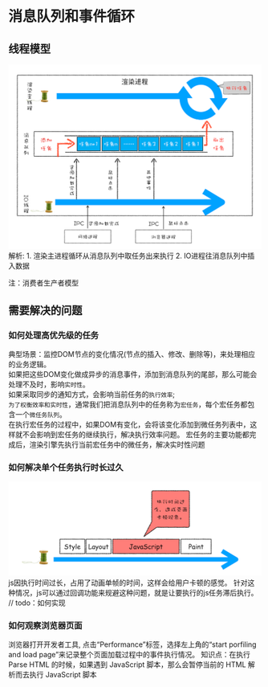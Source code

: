 # 消息队列和事件循环
## 线程模型
<img src="./image/线程模型.png" alt="线程模型" />
解析:
1. 渲染主进程循环从消息队列中取任务出来执行
2. IO进程往消息队列中插入数据

注：消费者生产者模型

## 需要解决的问题
### 如何处理高优先级的任务
典型场景：监控DOM节点的变化情况(节点的插入、修改、删除等)，来处理相应的业务逻辑。  
如果把这些DOM变化做成异步的消息事件，添加到消息队列的尾部，那么可能会处理不及时，影响`实时性`。  
如果采取同步的通知方式，会影响当前任务的`执行效率`;  
`为了权衡效率和实时性`，通常我们把消息队列中的任务称为`宏任务`，每个宏任务都包含一个`微任务队列`。  
在执行宏任务的过程中，如果DOM有变化，会将该变化添加到微任务列表中，这样就不会影响到宏任务的继续执行，解决执行效率问题。
宏任务的主要功能都完成后，渲染引擎先执行当前宏任务中的微任务，解决实时性问题

### 如何解决单个任务执行时长过久
<img src="./image/单任务执行过久.png" />
js因执行时间过长，占用了动画单帧的时间，这样会给用户卡顿的感觉。  
针对这种情况，js可以通过回调功能来规避这种问题，就是让要执行的js任务滞后执行。  
// todo：如何实现

### 如何观察浏览器页面
浏览器打开开发者工具,
点击“Performance”标签，选择左上角的“start porfiling and load page”来记录整个页面加载过程中的事件执行情况。
知识点：在执行 Parse HTML 的时候，如果遇到 JavaScript 脚本，那么会暂停当前的 HTML 解析而去执行 JavaScript 脚本